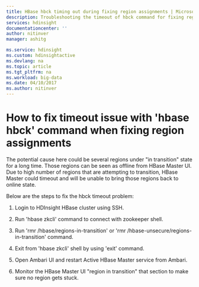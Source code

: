 ```yaml
---
title: HBase hbck timing out during fixing region assignments | Microsoft Docs
description: Troubleshooting the timeout of hbck command for fixing region assignments.
services: hdinsight
documentationcenter: ''
author: nitinver
manager: ashitg

ms.service: hdinsight
ms.custom: hdinsightactive
ms.devlang: na
ms.topic: article
ms.tgt_pltfrm: na
ms.workload: big-data
ms.date: 04/10/2017
ms.author: nitinver
---
```


# How to fix timeout issue with 'hbase hbck' command when fixing region assignments

The potential cause here could be several regions under "in transition" state for a long time. Those regions can be seen as offline from HBase Master UI. Due to high number of regions that are attempting to transition, HBase Master could timeout and will be unable to bring those regions back to online state.

Below are the steps to fix the hbck timeout problem:

1. Login to HDInsight HBase cluster using SSH.

2. Run 'hbase zkcli' command to connect with zookeeper shell.

3. Run 'rmr /hbase/regions-in-transition' or 'rmr /hbase-unsecure/regions-in-transition' command.

4. Exit from 'hbase zkcli' shell by using 'exit' command.

5. Open Ambari UI and restart Active HBase Master service from Ambari.

6. Monitor the HBase Master UI "region in transition" that section to make sure no region gets stuck.